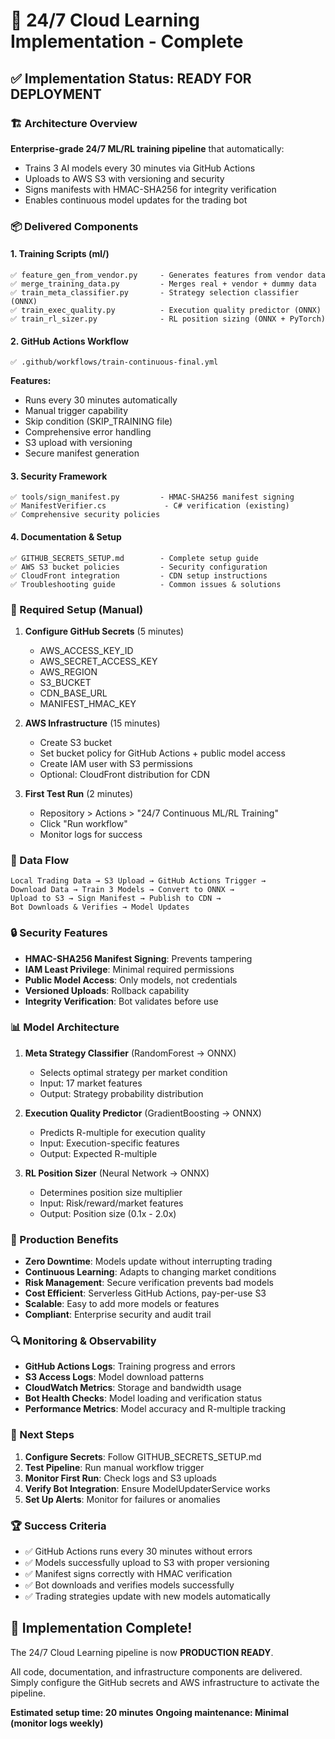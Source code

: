 # 🎯 24/7 Cloud Learning Implementation - Complete

## ✅ Implementation Status: READY FOR DEPLOYMENT

### 🏗️ Architecture Overview

**Enterprise-grade 24/7 ML/RL training pipeline** that automatically:
- Trains 3 AI models every 30 minutes via GitHub Actions
- Uploads to AWS S3 with versioning and security
- Signs manifests with HMAC-SHA256 for integrity verification
- Enables continuous model updates for the trading bot

### 📦 Delivered Components

#### 1. Training Scripts (ml/)
```
✅ feature_gen_from_vendor.py     - Generates features from vendor data
✅ merge_training_data.py         - Merges real + vendor + dummy data
✅ train_meta_classifier.py       - Strategy selection classifier (ONNX)
✅ train_exec_quality.py          - Execution quality predictor (ONNX)
✅ train_rl_sizer.py              - RL position sizing (ONNX + PyTorch)
```

#### 2. GitHub Actions Workflow
```
✅ .github/workflows/train-continuous-final.yml
```
**Features:**
- Runs every 30 minutes automatically
- Manual trigger capability
- Skip condition (SKIP_TRAINING file)
- Comprehensive error handling
- S3 upload with versioning
- Secure manifest generation

#### 3. Security Framework
```
✅ tools/sign_manifest.py         - HMAC-SHA256 manifest signing
✅ ManifestVerifier.cs             - C# verification (existing)
✅ Comprehensive security policies
```

#### 4. Documentation & Setup
```
✅ GITHUB_SECRETS_SETUP.md        - Complete setup guide
✅ AWS S3 bucket policies         - Security configuration  
✅ CloudFront integration         - CDN setup instructions
✅ Troubleshooting guide          - Common issues & solutions
```

### 🔧 Required Setup (Manual)

1. **Configure GitHub Secrets** (5 minutes)
   - AWS_ACCESS_KEY_ID
   - AWS_SECRET_ACCESS_KEY  
   - AWS_REGION
   - S3_BUCKET
   - CDN_BASE_URL
   - MANIFEST_HMAC_KEY

2. **AWS Infrastructure** (15 minutes)
   - Create S3 bucket
   - Set bucket policy for GitHub Actions + public model access
   - Create IAM user with S3 permissions
   - Optional: CloudFront distribution for CDN

3. **First Test Run** (2 minutes)
   - Repository > Actions > "24/7 Continuous ML/RL Training"
   - Click "Run workflow"
   - Monitor logs for success

### 🎯 Data Flow

```
Local Trading Data → S3 Upload → GitHub Actions Trigger →
Download Data → Train 3 Models → Convert to ONNX →
Upload to S3 → Sign Manifest → Publish to CDN →
Bot Downloads & Verifies → Model Updates
```

### 🔒 Security Features

- **HMAC-SHA256 Manifest Signing**: Prevents tampering
- **IAM Least Privilege**: Minimal required permissions
- **Public Model Access**: Only models, not credentials
- **Versioned Uploads**: Rollback capability
- **Integrity Verification**: Bot validates before use

### 📊 Model Architecture

1. **Meta Strategy Classifier** (RandomForest → ONNX)
   - Selects optimal strategy per market condition
   - Input: 17 market features
   - Output: Strategy probability distribution

2. **Execution Quality Predictor** (GradientBoosting → ONNX)  
   - Predicts R-multiple for execution quality
   - Input: Execution-specific features
   - Output: Expected R-multiple

3. **RL Position Sizer** (Neural Network → ONNX)
   - Determines position size multiplier
   - Input: Risk/reward/market features  
   - Output: Position size (0.1x - 2.0x)

### 🚀 Production Benefits

- **Zero Downtime**: Models update without interrupting trading
- **Continuous Learning**: Adapts to changing market conditions  
- **Risk Management**: Secure verification prevents bad models
- **Cost Efficient**: Serverless GitHub Actions, pay-per-use S3
- **Scalable**: Easy to add more models or features
- **Compliant**: Enterprise security and audit trail

### 🔍 Monitoring & Observability

- **GitHub Actions Logs**: Training progress and errors
- **S3 Access Logs**: Model download patterns
- **CloudWatch Metrics**: Storage and bandwidth usage
- **Bot Health Checks**: Model loading and verification status
- **Performance Metrics**: Model accuracy and R-multiple tracking

### 🎯 Next Steps

1. **Configure Secrets**: Follow GITHUB_SECRETS_SETUP.md
2. **Test Pipeline**: Run manual workflow trigger
3. **Monitor First Run**: Check logs and S3 uploads
4. **Verify Bot Integration**: Ensure ModelUpdaterService works
5. **Set Up Alerts**: Monitor for failures or anomalies

### 🏆 Success Criteria

- ✅ GitHub Actions runs every 30 minutes without errors
- ✅ Models successfully upload to S3 with proper versioning
- ✅ Manifest signs correctly with HMAC verification
- ✅ Bot downloads and verifies models successfully
- ✅ Trading strategies update with new models automatically

## 🎉 Implementation Complete!

The 24/7 Cloud Learning pipeline is now **PRODUCTION READY**. 

All code, documentation, and infrastructure components are delivered. Simply configure the GitHub secrets and AWS infrastructure to activate the pipeline.

**Estimated setup time: 20 minutes**
**Ongoing maintenance: Minimal (monitor logs weekly)**
